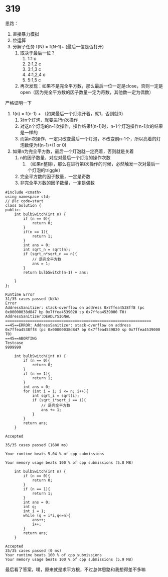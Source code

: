 # 319

思路：
1. 直接暴力模拟
2. 位运算
3. 分解子任务 f(N) = f(N-1)+ (最后一位是否打开)
   1. 取决于最后一位？
      1. 1:1           o
      2. 2:1,2         c
      3. 3:1,3         c
      4. 4:1,2,4       o
      5. 5:1,5         c
   2. 再次发现：如果不是完全平方数，那么最后一位一定是close，否则一定是open（因为完全平方数的因子数量一定为奇数，其他数一定为偶数）

严格证明一下
1. f(n) = f(n-1) + （如果最后一个灯泡开着，就1，否则就0）
   1. 对n个灯泡，就要进行n次操作
   2. 对这n个灯泡的n-1次操作，操作结果f(n-1)时，n-1个灯泡操作n-1次的结果是一样的
   3. 而第n次操作，一定只改变最后一个灯泡，不改变前n-1个，所以亮着的灯泡数便为f(n-1)+(1 or 0)
2. 如果n为完全平方数，最后一个灯泡就一定亮着，否则就是关着
   1. n的因子数量，对应对最后一个灯泡的操作次数
      1. （如果n整除i，那么在进行第i次操作的时候，必然触发一次对最后一个灯泡的triggle）
   2. 完全平方数的因子数量，一定是奇数
   3. 非完全平方数的因子数量，一定是偶数

```
#include <cmath>
using namespace std;
// @lc code=start
class Solution {
public:
    int bulbSwitch(int n) {
        if (n == 0){
            return 0;
        }
        if(n == 1){
            return 1;
        }
        int ans = 0;
        int sqrt_n = sqrt(n);
        if (sqrt_n*sqrt_n == n){
            // 是完全平方数
            ans = 1;
        }
        return bulbSwitch(n-1) + ans;

    }
};
```

```
Runtime Error
31/35 cases passed (N/A)
Error
AddressSanitizer: stack-overflow on address 0x7ffea4538ff8 (pc 0x00000038d847 bp 0x7ffea4539020 sp 0x7ffea4539000 T0)
AddressSanitizer:DEADLYSIGNAL
=================================================================
==45==ERROR: AddressSanitizer: stack-overflow on address 0x7ffea4538ff8 (pc 0x00000038d847 bp 0x7ffea4539020 sp 0x7ffea4539000 T0)
==45==ABORTING
Testcase
9999999
```

```
    int bulbSwitch(int n) {
        if (n == 0){
            return 0;
        }
        if (n == 1){
            return 1;
        }
        int ans = 0;
        for (int i = 1; i <= n; i++){
            int sqrt_i = sqrt(i);
            if (sqrt_i*sqrt_i == i){
                // 是完全平方数
                ans += 1;
            }
        }
        return ans;
    }
```

```
Accepted

35/35 cases passed (1680 ms)

Your runtime beats 5.04 % of cpp submissions

Your memory usage beats 100 % of cpp submissions (5.8 MB)
```

```
    int bulbSwitch(int n) {
        if (n == 0){
            return 0;
        }
        if (n == 1){
            return 1;
        }
        int ans = 0;
        int q;
        int i = 1;
        while (q = i*i,q<=n){
            ans++;
            i++;
        }
        return ans;
    }
```

```
Accepted
35/35 cases passed (0 ms)
Your runtime beats 100 % of cpp submissions
Your memory usage beats 100 % of cpp submissions (5.9 MB)
```

最后看了答案，噗，原来就是求平方根，不过总体思路和我想得差不多嘛